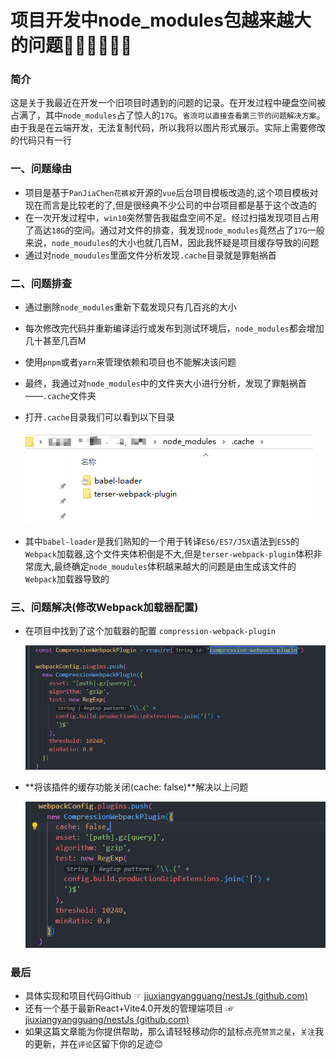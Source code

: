 # 项目开发中node_modules包越来越大的问题🐱‍🏍🐱‍🏍🐱‍🏍

### 简介

这是关于我最近在开发一个旧项目时遇到的问题的记录。在开发过程中硬盘空间被占满了，其中`node_modules`占了惊人的`17G`。`省流可以直接查看第三节的问题解决方案`。由于我是在云端开发，无法复制代码，所以我将以图片形式展示。实际上需要修改的代码只有一行

### 一、问题缘由

- 项目是基于`PanJiaChen花裤衩`开源的`vue`后台项目模板改造的,这个项目模板对现在而言是比较老的了,但是很经典不少公司的中台项目都是基于这个改造的
- 在一次开发过程中，`win10`突然警告我磁盘空间不足。经过扫描发现项目占用了高达`18G`的空间。通过对文件的排查，我发现`node_modules`竟然占了`17G`一般来说，`node_moudules`的大小也就几百M，因此我怀疑是项目缓存导致的问题
- 通过对`node_moudules`里面文件分析发现`.cache`目录就是罪魁祸首

### 二、问题排查

- 通过删除`node_modules`重新下载发现只有几百兆的大小

- 每次修改完代码并重新编译运行或发布到测试环境后，`node_modules`都会增加几十甚至几百M

- 使用`pnpm`或者`yarn`来管理依赖和项目也不能解决该问题

- 最终，我通过对`node_modules`中的文件夹大小进行分析，发现了罪魁祸首——`.cache`文件夹

- 打开`.cache`目录我们可以看到以下目录

  ![](mdimg/202311231557939.png)

  

- 其中`babel-loader`是我们熟知的一个用于转译`ES6/ES7/JSX`语法到`ES5`的`Webpack`加载器,这个文件夹体积倒是不大,但是`terser-webpack-plugin`体积非常庞大,最终确定`node_moudules`体积越来越大的问题是由生成该文件的`Webpack`加载器导致的


### 三、问题解决(修改Webpack加载器配置)

- 在项目中找到了这个加载器的配置 `compression-webpack-plugin`

  ![](mdimg/202311231613395.png)

- **将该插件的缓存功能关闭(cache: false)**解决以上问题

  ![](mdimg/202311231626305.png)

  

### 最后

- 具体实现和项目代码Github  ☞ [jiuxiangyangguang/nestJs (github.com)](https://github.com/jiuxiangyangguang/nestJs)
- 还有一个基于最新React+Vite4.0开发的管理端项目  ☞ [jiuxiangyangguang/nestJs (github.com)](https://github.com/jiuxiangyangguang/nestJs)
- 如果这篇文章能为你提供帮助，那么请轻轻移动你的鼠标点亮`赞赏之星`，`关注`我的更新，并在`评论`区留下你的足迹😊
